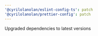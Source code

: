 ```yaml
---
'@cyrilolanolan/eslint-config-ts': patch
'@cyrilolanolan/prettier-config': patch
---
```


Upgraded dependencies to latest versions
